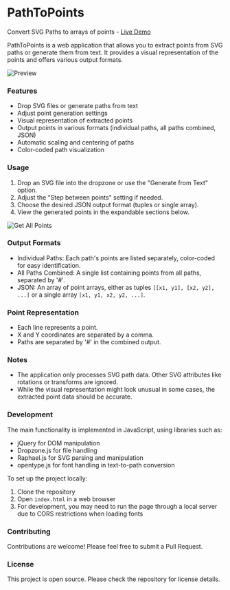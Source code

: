 # PathToPoints

Convert SVG Paths to arrays of points - [Live Demo](https://shinao.github.io/PathToPoints/)

PathToPoints is a web application that allows you to extract points from SVG paths or generate them from text. It provides a visual representation of the points and offers various output formats.

![Preview](docs/preview_path_to_points.gif)

### Features

- Drop SVG files or generate paths from text
- Adjust point generation settings
- Visual representation of extracted points
- Output points in various formats (individual paths, all paths combined, JSON)
- Automatic scaling and centering of paths
- Color-coded path visualization

### Usage

1. Drop an SVG file into the dropzone or use the "Generate from Text" option.
2. Adjust the "Step between points" setting if needed.
3. Choose the desired JSON output format (tuples or single array).
4. View the generated points in the expandable sections below.

![Get All Points](docs/preview_get_all_points.png)

### Output Formats

- Individual Paths: Each path's points are listed separately, color-coded for easy identification.
- All Paths Combined: A single list containing points from all paths, separated by '#'.
- JSON: An array of point arrays, either as tuples `[[x1, y1], [x2, y2], ...]` or a single array `[x1, y1, x2, y2, ...]`.

### Point Representation

- Each line represents a point.
- X and Y coordinates are separated by a comma.
- Paths are separated by '#' in the combined output.

### Notes

- The application only processes SVG path data. Other SVG attributes like rotations or transforms are ignored.
- While the visual representation might look unusual in some cases, the extracted point data should be accurate.

### Development

The main functionality is implemented in JavaScript, using libraries such as:

- jQuery for DOM manipulation
- Dropzone.js for file handling
- Raphael.js for SVG parsing and manipulation
- opentype.js for font handling in text-to-path conversion

To set up the project locally:

1. Clone the repository
2. Open `index.html` in a web browser
3. For development, you may need to run the page through a local server due to CORS restrictions when loading fonts

### Contributing

Contributions are welcome! Please feel free to submit a Pull Request.

### License

This project is open source. Please check the repository for license details.

